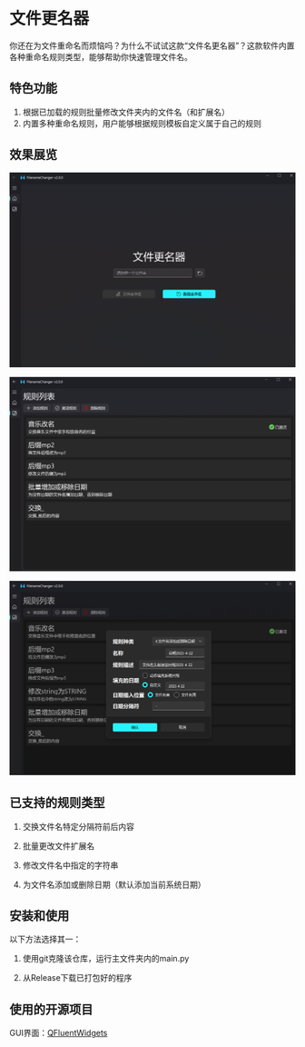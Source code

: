 # 文件更名器

你还在为文件重命名而烦恼吗？为什么不试试这款“文件名更名器”？这款软件内置各种重命名规则类型，能够帮助你快速管理文件名。

## 特色功能

1. 根据已加载的规则批量修改文件夹内的文件名（和扩展名）
2. 内置多种重命名规则，用户能够根据规则模板自定义属于自己的规则

## 效果展览

![程序主页](./assets/imagines/主页.png "程序主页")

![规则列表](./assets/imagines/规则列表.png "规则列表")

![新增规则](./assets/imagines/新增规则.png "新增规则")

## 已支持的规则类型

1. 交换文件名特定分隔符前后内容

2. 批量更改文件扩展名

3. 修改文件名中指定的字符串

4. 为文件名添加或删除日期（默认添加当前系统日期）

## 安装和使用

以下方法选择其一：

1. 使用git克隆该仓库，运行主文件夹内的main.py

2. 从Release下载已打包好的程序

## 使用的开源项目

GUI界面：[QFluentWidgets](https://github.com/zhiyiYo/PyQt-Fluent-Widgets)